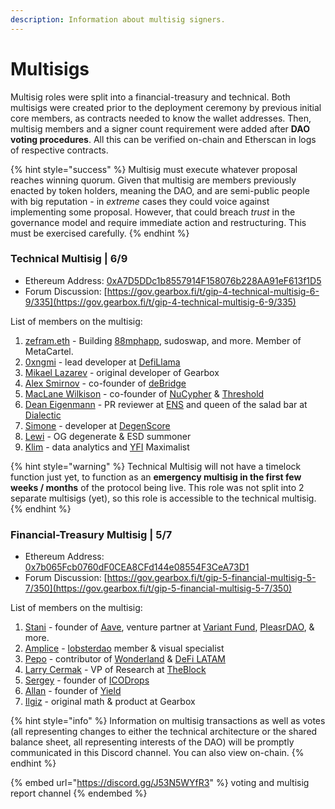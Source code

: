 ```yaml
---
description: Information about multisig signers.
---
```


# Multisigs

Multisig roles were split into a financial-treasury and technical. Both multisigs were created prior to the deployment ceremony by previous initial core members, as contracts needed to know the wallet addresses. Then, multisig members and a signer count requirement were added after **DAO voting procedures**. All this can be verified on-chain and Etherscan in logs of respective contracts.

{% hint style="success" %}
Multisig must execute whatever proposal reaches winning quorum. Given that multisig are members previously enacted by token holders, meaning the DAO, and are semi-public people with big reputation - in _extreme_ cases they could voice against implementing some proposal. However, that could breach _trust_ in the governance model and require immediate action and restructuring. This must be exercised carefully.
{% endhint %}

### Technical Multisig | 6/9

* Ethereum Address: [0xA7D5DDc1b8557914F158076b228AA91eF613f1D5](https://etherscan.io/address/0xA7D5DDc1b8557914F158076b228AA91eF613f1D5)
* Forum Discussion: [https://gov.gearbox.fi/t/gip-4-technical-multisig-6-9/335](https://gov.gearbox.fi/t/gip-4-technical-multisig-6-9/335)

List of members on the multisig:

1. [zefram.eth](https://twitter.com/boredGenius) - Building [88mphapp](https://twitter.com/88mphapp), sudoswap, and more. Member of MetaCartel.
2. [0xngmi](https://twitter.com/0xngmi) - lead developer at [DefiLlama](https://defillama.com)
3. [Mikael Lazarev](https://twitter.com/mikaellazarev) - original developer of Gearbox
4. [Alex Smirnov](https://twitter.com/AlexSmirnov\_\_) - co-founder of [deBridge](https://twitter.com/deBridgeFinance)
5. [MacLane Wilkison](https://twitter.com/MacLaneWilkison) - co-founder of [NuCypher](https://twitter.com/NuCypher) & [Threshold](https://twitter.com/TheTNetwork)
6. [Dean Eigenmann](https://twitter.com/DeanEigenmann) - PR reviewer at [ENS](https://twitter.com/ensdomains) and queen of the salad bar at [Dialectic](https://twitter.com/Dialectic\_CH)
7. [Simone](https://twitter.com/kronosimste) - developer at [DegenScore](https://twitter.com/DegenScore)
8. [Lewi](https://twitter.com/lewifree) - OG degenerate & ESD summoner
9. [Klim](https://twitter.com/milkyklim) - data analytics and [YFI](https://twitter.com/iearnfinance) Maximalist

{% hint style="warning" %}
Technical Multisig will not have a timelock function just yet, to function as an **emergency multisig in the first few weeks / months** of the protocol being live. This role was not split into 2 separate multisigs (yet), so this role is accessible to the technical multisig.
{% endhint %}

### Financial-Treasury Multisig | 5/7

* Ethereum Address: [0x7b065Fcb0760dF0CEA8CFd144e08554F3CeA73D1](https://etherscan.io/address/0x7b065Fcb0760dF0CEA8CFd144e08554F3CeA73D1)
* Forum Discussion: [https://gov.gearbox.fi/t/gip-5-financial-multisig-5-7/350](https://gov.gearbox.fi/t/gip-5-financial-multisig-5-7/350)

List of members on the multisig:

1. [Stani](https://twitter.com/StaniKulechov) - founder of [Aave](https://twitter.com/AaveAave), venture partner at [Variant Fund](https://twitter.com/VariantFund), [PleasrDAO](https://twitter.com/PleasrDAO), & more.
2. [Amplice](https://twitter.com/astr0bas3d) - [lobsterdao](https://twitter.com/10b57e6da0) member & visual specialist
3. [Pepo](https://twitter.com/0xPEPO) - contributor of [Wonderland](https://twitter.com/defi\_wonderland) & [DeFi LATAM](https://twitter.com/defi\_latam)
4. [Larry Cermak](https://twitter.com/lawmaster) - VP of Research at [TheBlock](https://twitter.com/TheBlock\_\_)
5. [Sergey](https://t.me/icodrops\_sergey) - founder of [ICODrops](https://twitter.com/ICODrops)
6. [Allan](https://twitter.com/niemerg) - founder of [Yield](https://twitter.com/yield)
7. [Ilgiz](https://twitter.com/apeir99n) - original math & product at Gearbox

{% hint style="info" %}
Information on multisig transactions as well as votes (all representing changes to either the technical architecture or the shared balance sheet, all representing interests of the DAO) will be promptly communicated in this Discord channel. You can also view on-chain.
{% endhint %}

{% embed url="https://discord.gg/J53N5WYfR3" %}
voting and multisig report channel
{% endembed %}

